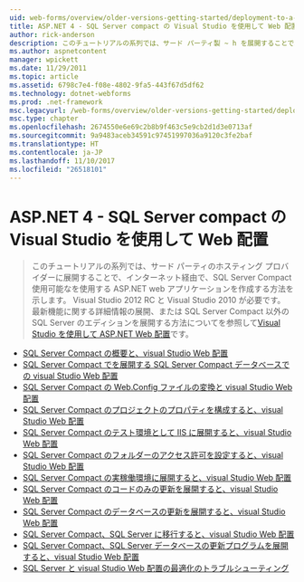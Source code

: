 ```yaml
---
uid: web-forms/overview/older-versions-getting-started/deployment-to-a-hosting-provider/index
title: ASP.NET 4 - SQL Server compact の Visual Studio を使用して Web 配置 |Microsoft ドキュメント
author: rick-anderson
description: このチュートリアルの系列では、サード パーティ製 ~ h を展開することで、インターネット経由で、SQL Server Compact 使用可能なを使用する ASP.NET web アプリケーションを作成する方法を示します.
ms.author: aspnetcontent
manager: wpickett
ms.date: 11/29/2011
ms.topic: article
ms.assetid: 6798c7e4-f08e-4802-9fa5-443f67d5df62
ms.technology: dotnet-webforms
ms.prod: .net-framework
msc.legacyurl: /web-forms/overview/older-versions-getting-started/deployment-to-a-hosting-provider
msc.type: chapter
ms.openlocfilehash: 2674550e6e69c2b8b9f463c5e9cb2d1d3e0713af
ms.sourcegitcommit: 9a9483aceb34591c97451997036a9120c3fe2baf
ms.translationtype: HT
ms.contentlocale: ja-JP
ms.lasthandoff: 11/10/2017
ms.locfileid: "26518101"
---
```

<a name="aspnet-4---web-deployment-with-sql-server-compact-using-visual-studio"></a>ASP.NET 4 - SQL Server compact の Visual Studio を使用して Web 配置
====================
> このチュートリアルの系列では、サード パーティのホスティング プロバイダーに展開することで、インターネット経由で、SQL Server Compact 使用可能なを使用する ASP.NET web アプリケーションを作成する方法を示します。 Visual Studio 2012 RC と Visual Studio 2010 が必要です。 最新機能に関する詳細情報の展開、または SQL Server Compact 以外の SQL Server のエディションを展開する方法についてを参照して[Visual Studio を使用して ASP.NET Web 配置](../../deployment/visual-studio-web-deployment/introduction.md)です。


- [SQL Server Compact の概要と、visual Studio Web 配置](deployment-to-a-hosting-provider-introduction-1-of-12.md)
- [SQL Server Compact でを展開する SQL Server Compact データベースでの visual Studio Web 配置](deployment-to-a-hosting-provider-deploying-sql-server-compact-databases-2-of-12.md)
- [SQL Server Compact の Web.Config ファイルの変換と visual Studio Web 配置](deployment-to-a-hosting-provider-web-config-file-transformations-3-of-12.md)
- [SQL Server Compact のプロジェクトのプロパティを構成すると、visual Studio Web 配置](deployment-to-a-hosting-provider-configuring-project-properties-4-of-12.md)
- [SQL Server Compact のテスト環境として IIS に展開すると、visual Studio Web 配置](deployment-to-a-hosting-provider-deploying-to-iis-as-a-test-environment-5-of-12.md)
- [SQL Server Compact のフォルダーのアクセス許可を設定すると、visual Studio Web 配置](deployment-to-a-hosting-provider-setting-folder-permissions-6-of-12.md)
- [SQL Server Compact の実稼働環境に展開すると、visual Studio Web 配置](deployment-to-a-hosting-provider-deploying-to-the-production-environment-7-of-12.md)
- [SQL Server Compact のコードのみの更新を展開すると、visual Studio Web 配置](deployment-to-a-hosting-provider-deploying-a-code-only-update-8-of-12.md)
- [SQL Server Compact のデータベースの更新を展開すると、visual Studio Web 配置](deployment-to-a-hosting-provider-deploying-a-database-update-9-of-12.md)
- [SQL Server Compact、SQL Server に移行すると、visual Studio Web 配置](deployment-to-a-hosting-provider-migrating-to-sql-server-10-of-12.md)
- [SQL Server Compact、SQL Server データベースの更新プログラムを展開すると、visual Studio Web 配置](deployment-to-a-hosting-provider-deploying-a-sql-server-database-update-11-of-12.md)
- [SQL Server と visual Studio Web 配置の最適化のトラブルシューティング](deployment-to-a-hosting-provider-creating-and-installing-deployment-packages-12-of-12.md)
